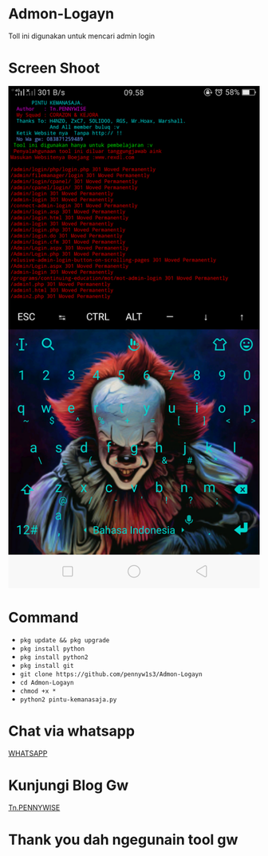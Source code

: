 # Admon-Logayn
Toll ini digunakan untuk mencari admin login
# Screen Shoot
![1](https://github.com/pennyw1s3/Admon-Logayn/blob/master/login.png)
# Command
* `pkg update && pkg upgrade`
* `pkg install python` 
* `pkg install python2`
* `pkg install git`
* `git clone https://github.com/pennyw1s3/Admon-Logayn`
* `cd Admon-Logayn`
* `chmod +x *`
* `python2 pintu-kemanasaja.py`
# Chat via whatsapp
[WHATSAPP](https://api.whatsapp.com/send?phone=6283871259489&text=Assalamu'alaikum%20Akhii%20:v)
# Kunjungi Blog Gw 
[Tn.PENNYWISE](https://mukalukayaintegral.blogspot.com/?m=1)
# Thank you dah ngegunain tool gw
